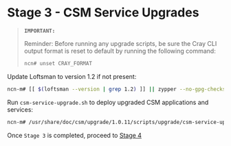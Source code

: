 # Stage 3 - CSM Service Upgrades

>**`IMPORTANT:`**
>
> Reminder: Before running any upgrade scripts, be sure the Cray CLI output format is reset to default by running the following command:
>
>```bash
> ncn# unset CRAY_FORMAT
>```

Update Loftsman to version 1.2 if not present:

```bash
ncn-m# [[ $(loftsman --version | grep 1.2) ]] || zypper --no-gpg-checks --plus-repo=https://packages.local/repository/csm-sle-15sp2 in -y loftsman
```

Run `csm-service-upgrade.sh` to deploy upgraded CSM applications and services:

```bash
ncn-m# /usr/share/doc/csm/upgrade/1.0.11/scripts/upgrade/csm-service-upgrade.sh
```

Once `Stage 3` is completed, proceed to [Stage 4](Stage_4.md)
